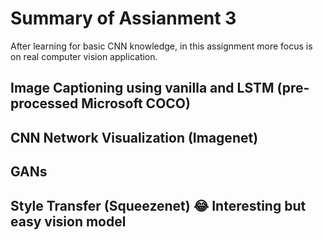 # Summary of Assianment 3
After learning for basic CNN knowledge, in this assignment more focus is on real computer vision application.

## Image Captioning using vanilla and LSTM (pre-processed Microsoft COCO)
## CNN Network Visualization (Imagenet)
## GANs
## Style Transfer (Squeezenet) 😂 Interesting but easy vision model
